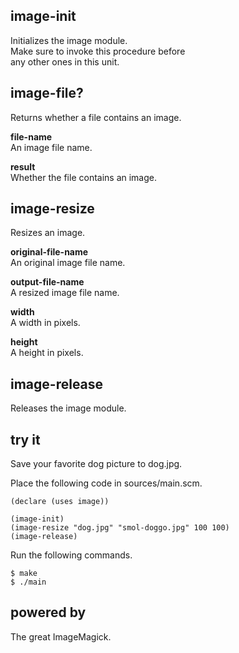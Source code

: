 image-init
----------
Initializes the image module.  
Make sure to invoke this procedure before  
any other ones in this unit.

image-file?
-----------
Returns whether a file contains an image.

__file-name__  
An image file name.

__result__  
Whether the file contains an image.

image-resize
------------
Resizes an image.

__original-file-name__  
An original image file name.

__output-file-name__  
A resized image file name.

__width__  
A width in pixels.

__height__  
A height in pixels.

image-release
-------------
Releases the image module.

try it
------
Save your favorite dog picture to dog.jpg.

Place the following code in sources/main.scm.

    (declare (uses image))

    (image-init)
    (image-resize "dog.jpg" "smol-doggo.jpg" 100 100)
    (image-release)

Run the following commands.

    $ make
    $ ./main

powered by
----------
The great ImageMagick.
